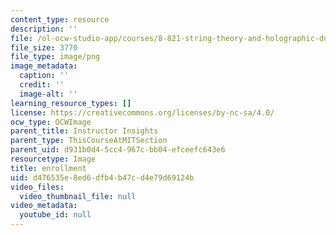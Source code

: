 ```yaml
---
content_type: resource
description: ''
file: /ol-ocw-studio-app/courses/8-821-string-theory-and-holographic-duality-fall-2014/d476535e8ed6dfb4b47cd4e79d69124b_24.png
file_size: 3770
file_type: image/png
image_metadata:
  caption: ''
  credit: ''
  image-alt: ''
learning_resource_types: []
license: https://creativecommons.org/licenses/by-nc-sa/4.0/
ocw_type: OCWImage
parent_title: Instructor Insights
parent_type: ThisCourseAtMITSection
parent_uid: d931b0d4-5cc4-967c-bb04-efceefc643e6
resourcetype: Image
title: enrollment
uid: d476535e-8ed6-dfb4-b47c-d4e79d69124b
video_files:
  video_thumbnail_file: null
video_metadata:
  youtube_id: null
---
```


